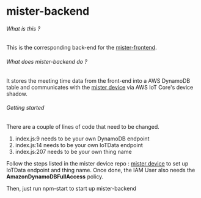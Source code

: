 # mister-backend

###### What is this ?

This is the corresponding back-end for the [mister-frontend](https://github.com/daxlar/mister-frontend).

###### What does mister-backend do ?

It stores the meeting time data from the front-end into a AWS DynamoDB table and communicates with the [mister device](https://github.com/daxlar/mister) via AWS IoT Core's device shadow.

###### Getting started

There are a couple of lines of code that need to be changed.

1. index.js:9 needs to be your own DynamoDB endpoint
2. index.js:14 needs to be your own IoTData endpoint
3. index.js:207 needs to be your own thing name

Follow the steps listed in the mister device repo : [mister device](https://github.com/daxlar/mister) to set up IoTData endpoint and thing name. Once done, the IAM User also needs the **AmazonDynamoDBFullAccess** policy.

Then, just run npm-start to start up mister-backend
